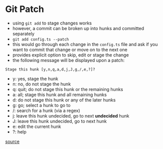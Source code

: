 # Git Patch

- using `git add` to stage changes works
- however, a commit can be broken up into hunks and committed separately
- `git add config.ts --patch`
- this would go through each change in the `config.ts` file and ask if you want to commit that change or move on to the next one
- provides explicit option to skip, edit or stage the change
- the following message will be displayed upon a patch:

`Stage this hunk [y,n,q,a,d,j,J,g,/,e,?]?`

- y: yes, stage the hunk
- n: no, do not stage the hunk
- q: quit; do not stage this hunk or the remaining hunks
- a: all; stage this hunk and all remaining hunks
- d: do not stage this hunk or any of the later hunks
- g: go; select a hunk to go to
- /: search for a hunk (via a regex)
- j: leave this hunk undecided, go to next **undecided** hunk
- J: leave this hunk undecided, go to next hunk
- e: edit the current hunk
- ?: help

[source](https://dev.to/jacobherrington/a-quick-guide-to-hunky-git-49no)
